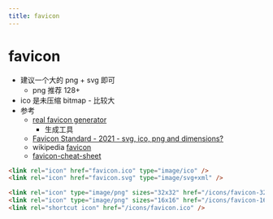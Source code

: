 ```yaml
---
title: favicon
---
```


# favicon

- 建议一个大的 png + svg 即可
  - png 推荐 128+
- ico 是未压缩 bitmap - 比较大
- 参考
  - [real favicon generator](https://realfavicongenerator.net/)
    - 生成工具
  - [Favicon Standard - 2021 - svg, ico, png and dimensions?](https://stackoverflow.com/questions/48956465)
  - wikipedia [favicon](https://en.wikipedia.org/wiki/Favicon)
  - [favicon-cheat-sheet](https://gist.github.com/leommoore/6415005)

```html
<link rel="icon" href="favicon.ico" type="image/ico" />
<link rel="icon" href="favicon.svg" type="image/svg+xml" />

<link rel="icon" type="image/png" sizes="32x32" href="/icons/favicon-32x32.png" />
<link rel="icon" type="image/png" sizes="16x16" href="/icons/favicon-16x16.png" />
<link rel="shortcut icon" href="/icons/favicon.ico" />
```
